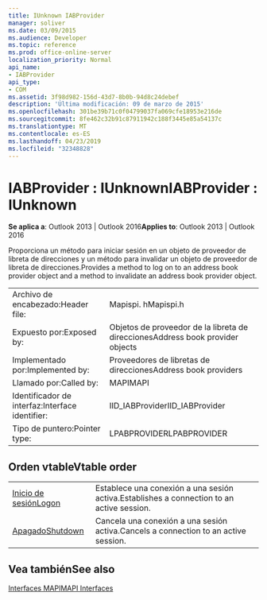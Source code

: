 ```yaml
---
title: IUnknown IABProvider
manager: soliver
ms.date: 03/09/2015
ms.audience: Developer
ms.topic: reference
ms.prod: office-online-server
localization_priority: Normal
api_name:
- IABProvider
api_type:
- COM
ms.assetid: 3f98d982-156d-43d7-8b0b-94d8c24debef
description: 'Última modificación: 09 de marzo de 2015'
ms.openlocfilehash: 301be39b71c0f04799037fa069cfe18953e216de
ms.sourcegitcommit: 8fe462c32b91c87911942c188f3445e85a54137c
ms.translationtype: MT
ms.contentlocale: es-ES
ms.lasthandoff: 04/23/2019
ms.locfileid: "32348828"
---
```

# <a name="iabprovider--iunknown"></a><span data-ttu-id="3d6d4-103">IABProvider : IUnknown</span><span class="sxs-lookup"><span data-stu-id="3d6d4-103">IABProvider : IUnknown</span></span>

  
  
<span data-ttu-id="3d6d4-104">**Se aplica a**: Outlook 2013 | Outlook 2016</span><span class="sxs-lookup"><span data-stu-id="3d6d4-104">**Applies to**: Outlook 2013 | Outlook 2016</span></span> 
  
<span data-ttu-id="3d6d4-105">Proporciona un método para iniciar sesión en un objeto de proveedor de libreta de direcciones y un método para invalidar un objeto de proveedor de libreta de direcciones.</span><span class="sxs-lookup"><span data-stu-id="3d6d4-105">Provides a method to log on to an address book provider object and a method to invalidate an address book provider object.</span></span>
  
|||
|:-----|:-----|
|<span data-ttu-id="3d6d4-106">Archivo de encabezado:</span><span class="sxs-lookup"><span data-stu-id="3d6d4-106">Header file:</span></span>  <br/> |<span data-ttu-id="3d6d4-107">Mapispi. h</span><span class="sxs-lookup"><span data-stu-id="3d6d4-107">Mapispi.h</span></span>  <br/> |
|<span data-ttu-id="3d6d4-108">Expuesto por:</span><span class="sxs-lookup"><span data-stu-id="3d6d4-108">Exposed by:</span></span>  <br/> |<span data-ttu-id="3d6d4-109">Objetos de proveedor de la libreta de direcciones</span><span class="sxs-lookup"><span data-stu-id="3d6d4-109">Address book provider objects</span></span>  <br/> |
|<span data-ttu-id="3d6d4-110">Implementado por:</span><span class="sxs-lookup"><span data-stu-id="3d6d4-110">Implemented by:</span></span>  <br/> |<span data-ttu-id="3d6d4-111">Proveedores de libretas de direcciones</span><span class="sxs-lookup"><span data-stu-id="3d6d4-111">Address book providers</span></span>  <br/> |
|<span data-ttu-id="3d6d4-112">Llamado por:</span><span class="sxs-lookup"><span data-stu-id="3d6d4-112">Called by:</span></span>  <br/> |<span data-ttu-id="3d6d4-113">MAPI</span><span class="sxs-lookup"><span data-stu-id="3d6d4-113">MAPI</span></span>  <br/> |
|<span data-ttu-id="3d6d4-114">Identificador de interfaz:</span><span class="sxs-lookup"><span data-stu-id="3d6d4-114">Interface identifier:</span></span>  <br/> |<span data-ttu-id="3d6d4-115">IID_IABProvider</span><span class="sxs-lookup"><span data-stu-id="3d6d4-115">IID_IABProvider</span></span>  <br/> |
|<span data-ttu-id="3d6d4-116">Tipo de puntero:</span><span class="sxs-lookup"><span data-stu-id="3d6d4-116">Pointer type:</span></span>  <br/> |<span data-ttu-id="3d6d4-117">LPABPROVIDER</span><span class="sxs-lookup"><span data-stu-id="3d6d4-117">LPABPROVIDER</span></span>  <br/> |
   
## <a name="vtable-order"></a><span data-ttu-id="3d6d4-118">Orden vtable</span><span class="sxs-lookup"><span data-stu-id="3d6d4-118">Vtable order</span></span>

|||
|:-----|:-----|
|[<span data-ttu-id="3d6d4-119">Inicio de sesión</span><span class="sxs-lookup"><span data-stu-id="3d6d4-119">Logon</span></span>](iabprovider-logon.md) <br/> |<span data-ttu-id="3d6d4-120">Establece una conexión a una sesión activa.</span><span class="sxs-lookup"><span data-stu-id="3d6d4-120">Establishes a connection to an active session.</span></span>  <br/> |
|[<span data-ttu-id="3d6d4-121">Apagado</span><span class="sxs-lookup"><span data-stu-id="3d6d4-121">Shutdown</span></span>](iabprovider-shutdown.md) <br/> |<span data-ttu-id="3d6d4-122">Cancela una conexión a una sesión activa.</span><span class="sxs-lookup"><span data-stu-id="3d6d4-122">Cancels a connection to an active session.</span></span>  <br/> |
   
## <a name="see-also"></a><span data-ttu-id="3d6d4-123">Vea también</span><span class="sxs-lookup"><span data-stu-id="3d6d4-123">See also</span></span>



[<span data-ttu-id="3d6d4-124">Interfaces MAPI</span><span class="sxs-lookup"><span data-stu-id="3d6d4-124">MAPI Interfaces</span></span>](mapi-interfaces.md)


